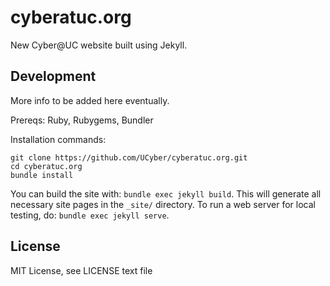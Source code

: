 # cyberatuc.org

New Cyber@UC website built using Jekyll.

## Development
More info to be added here eventually.

Prereqs: Ruby, Rubygems, Bundler

Installation commands:
```
git clone https://github.com/UCyber/cyberatuc.org.git
cd cyberatuc.org
bundle install
```
You can build the site with: `bundle exec jekyll build`. This will generate all necessary site pages in the `_site/` directory. To run a web server for local testing, do: `bundle exec jekyll serve`.

## License
MIT License, see LICENSE text file
